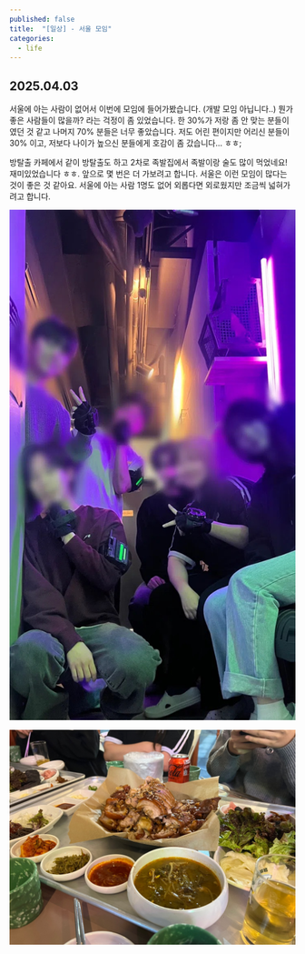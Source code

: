```yaml
---
published: false
title:  "[일상] - 서울 모임"
categories:
  - life
---
```


## 2025.04.03

서울에 아는 사람이 없어서 이번에 모임에 들어가봤습니다. (개발 모임 아닙니다..) 
뭔가 좋은 사람들이 많을까? 라는 걱정이 좀 있었습니다. 한 30%가 저랑 좀 안 맞는 분들이였던 것 같고 나머지 70% 분들은 너무 좋았습니다.
저도 어린 편이지만 어리신 분들이 30% 이고, 저보다 나이가 높으신 분들에게 호감이 좀 갔습니다... ㅎㅎ;

방탈출 카페에서 같이 방탈출도 하고 2차로 족발집에서 족발이랑 술도 많이 먹었네요! 재미있었습니다 ㅎㅎ.
앞으로 몇 번은 더 가보려고 합니다. 서울은 이런 모임이 많다는 것이 좋은 것 같아요.
서울에 아는 사람 1명도 없어 외롭다면 외로웠지만 조금씩 넓혀가려고 합니다.

![](https://github.com/02ggang9/02ggang9.github.io/blob/2aa7a988d172398704dcabae695da076673772d7/_posts/life/202504/life1-2.jpeg?raw=true)

![](https://github.com/02ggang9/02ggang9.github.io/blob/2aa7a988d172398704dcabae695da076673772d7/_posts/life/202504/life1-1.jpeg?raw=true)
